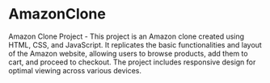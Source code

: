 # AmazonClone
Amazon Clone Project - This project is an Amazon clone created using HTML, CSS, and JavaScript. It replicates the basic functionalities and layout of the Amazon website, allowing users to browse products, add them to cart, and proceed to checkout. The project includes responsive design for optimal viewing across various devices.
